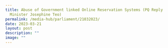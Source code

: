 ```yaml
---
title: Abuse of Government linked Online Reservation Systems (PQ Reply by
  Minister Josephine Teo)
permalink: /media-hub/parliament/21032023/
date: 2023-03-21
layout: post
description: ""
image: ""
---
```

